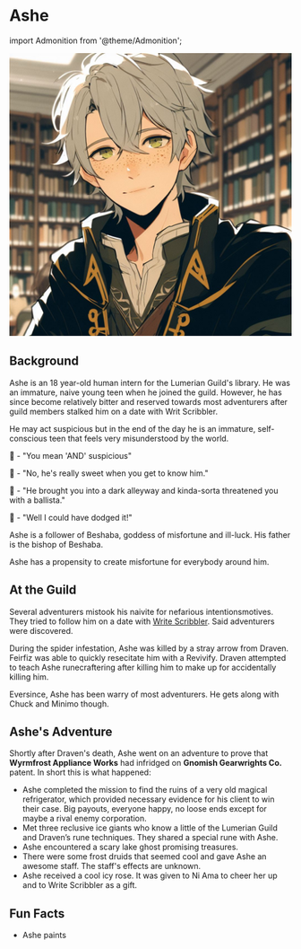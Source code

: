 # Ashe

import Admonition from '@theme/Admonition';

![Ashe](Ashe.jpg)

## Background

Ashe is an 18 year-old human intern for the Lumerian Guild's library. He was an immature, naive young teen when he joined the guild. However, he has since become relatively bitter and reserved towards most adventurers after guild members stalked him on a date with Writ Scribbler.

He may act suspicious but in the end of the day he is an immature, self-conscious teen that feels very misunderstood by the world. 

<Admonition type="caution" icon="🐀 & 🦉" title="">
    <p> 🦉 - "You mean 'AND' suspicious" </p>
    <p> 🐀 - "No, he's really sweet when you get to know him." </p>
    <p> 🦉 - "He brought you into a dark alleyway and kinda-sorta threatened you with a ballista." </p>
    <p>  🐀 - "Well I could have dodged it!" </p>
</Admonition>

Ashe is a follower of Beshaba, goddess of misfortune and ill-luck. His father is the bishop of Beshaba.

Ashe has a propensity to create misfortune for everybody around him. 

## At the Guild

Several adventurers mistook his naivite for nefarious intentionsmotives. They tried to follow him on a date with [Write Scribbler](writ_scribbler). Said adventurers were discovered. 

During the spider infestation, Ashe was killed by a stray arrow from Draven. Feirfiz was able to quickly resecitate him with a Revivify. Draven attempted to teach Ashe runecraftering after killing him to make up for accidentally killing him.

Eversince, Ashe has been warry of most adventurers. He gets along with Chuck and Minimo though. 

## Ashe's Adventure

Shortly after Draven's death, Ashe went on an adventure to prove that **Wyrmfrost Appliance Works** had infridged on **Gnomish Gearwrights Co.** patent. In short this is what happened:

- Ashe completed the mission to find the ruins of a very old magical refrigerator, which provided necessary evidence for his client to win their case. Big payouts, everyone happy, no loose ends except for maybe a rival enemy corporation.
- Met three reclusive ice giants who know a little of the Lumerian Guild and Draven’s rune techniques. They shared a special rune with Ashe. 
- Ashe encountered a scary lake ghost promising treasures. 
- There were some frost druids that seemed cool and gave Ashe an awesome staff. The staff's effects are unknown.
- Ashe received a cool icy rose. It was given to Ni Ama to cheer her up and to Write Scribbler as a gift.

## Fun Facts

- Ashe paints
